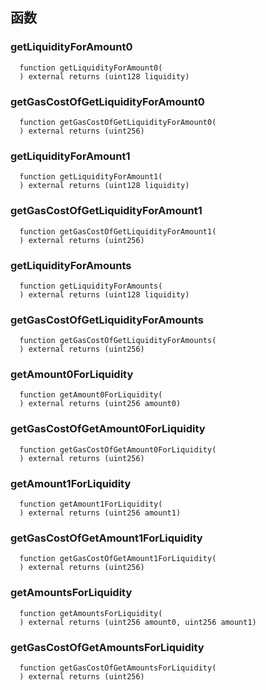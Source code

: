 ## 函数

### getLiquidityForAmount0

```solidity
  function getLiquidityForAmount0(
  ) external returns (uint128 liquidity)
```

### getGasCostOfGetLiquidityForAmount0

```solidity
  function getGasCostOfGetLiquidityForAmount0(
  ) external returns (uint256)
```

### getLiquidityForAmount1

```solidity
  function getLiquidityForAmount1(
  ) external returns (uint128 liquidity)
```

### getGasCostOfGetLiquidityForAmount1

```solidity
  function getGasCostOfGetLiquidityForAmount1(
  ) external returns (uint256)
```

### getLiquidityForAmounts

```solidity
  function getLiquidityForAmounts(
  ) external returns (uint128 liquidity)
```

### getGasCostOfGetLiquidityForAmounts

```solidity
  function getGasCostOfGetLiquidityForAmounts(
  ) external returns (uint256)
```

### getAmount0ForLiquidity

```solidity
  function getAmount0ForLiquidity(
  ) external returns (uint256 amount0)
```

### getGasCostOfGetAmount0ForLiquidity

```solidity
  function getGasCostOfGetAmount0ForLiquidity(
  ) external returns (uint256)
```

### getAmount1ForLiquidity

```solidity
  function getAmount1ForLiquidity(
  ) external returns (uint256 amount1)
```

### getGasCostOfGetAmount1ForLiquidity

```solidity
  function getGasCostOfGetAmount1ForLiquidity(
  ) external returns (uint256)
```

### getAmountsForLiquidity

```solidity
  function getAmountsForLiquidity(
  ) external returns (uint256 amount0, uint256 amount1)
```

### getGasCostOfGetAmountsForLiquidity

```solidity
  function getGasCostOfGetAmountsForLiquidity(
  ) external returns (uint256)
```